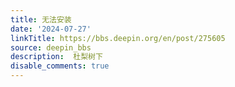 ```yaml
---
title: 无法安装
date: '2024-07-27'
linkTitle: https://bbs.deepin.org/en/post/275605
source: deepin_bbs
description:  杜梨树下 
disable_comments: true
---
```


